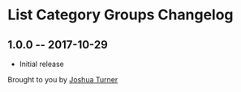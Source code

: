 # List Category Groups Changelog

## 1.0.0 -- 2017-10-29

* Initial release

Brought to you by [Joshua Turner](joshuaturner.co)
